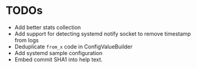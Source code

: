 # TODOs

* Add better stats collection
* Add support for detecting systemd notify socket to remove timestamp from logs
* Deduplicate `from_x` code in ConfigValueBuilder
* Add systemd sample configuration
* Embed commit SHA1 into help text.
